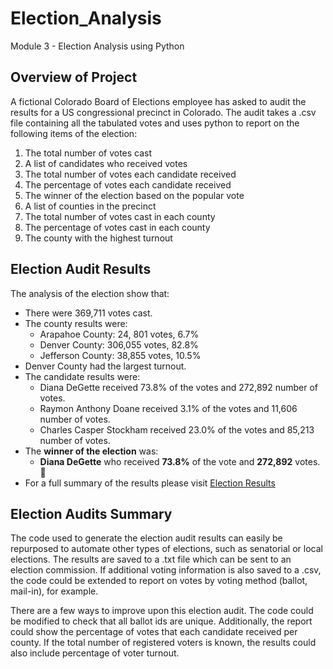 # Election_Analysis
Module 3 - Election Analysis using Python

## Overview of Project
A fictional Colorado Board of Elections employee has asked to audit the results for a US congressional precinct in Colorado. The audit takes a .csv file containing all the tabulated votes and uses python to report on the following items of the election:
1. The total number of votes cast
1. A list of candidates who received votes
1. The total number of votes each candidate received
1. The percentage of votes each candidate received
1. The winner of the election based on the popular vote
1. A list of counties in the precinct
1. The total number of votes cast in each county
1. The percentage of votes cast in each county
1. The county with the highest turnout

## Election Audit Results
The analysis of the election show that:
* There were 369,711 votes cast.
* The county results were:
  * Arapahoe County: 24, 801 votes, 6.7%
  * Denver County: 306,055 votes, 82.8% 
  * Jefferson County:  38,855 votes,  10.5% 
* Denver County had the largest turnout.
* The candidate results were:
  * Diana DeGette received 73.8% of the votes and 272,892 number of votes.
  * Raymon Anthony Doane received 3.1% of the votes and 11,606 number of votes.
  * Charles Casper Stockham received 23.0% of the votes and 85,213 number of votes.
* The **winner of the election** was:
  * **Diana DeGette** who received **73.8%** of the vote and **272,892** votes. :tada:
* For a full summary of the results please visit [Election Results](analysis/election_results.txt)

## Election Audits Summary
The code used to generate the election audit results can easily be repurposed to automate other types of elections, such as senatorial or local elections. The results are saved to a .txt file which can be sent to an election commission. If additional voting information is also saved to a .csv, the code could be extended to report on votes by voting method (ballot, mail-in), for example. 

There are a few ways to improve upon this election audit.  The code could be modified to check that all ballot ids are unique. Additionally, the report could show the percentage of votes that each candidate received per county. If the total number of registered voters is known, the results could also include percentage of voter turnout.



